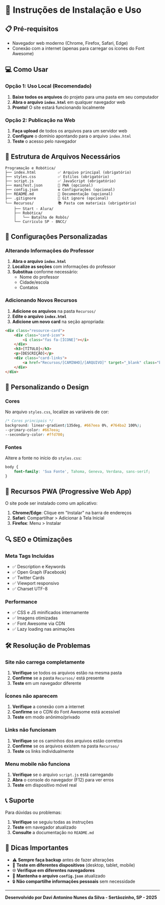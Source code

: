 # 🚀 Instruções de Instalação e Uso

## 📋 Pré-requisitos

- Navegador web moderno (Chrome, Firefox, Safari, Edge)
- Conexão com a internet (apenas para carregar os ícones do Font Awesome)

## 💻 Como Usar

### Opção 1: Uso Local (Recomendado)

1. **Baixe todos os arquivos** do projeto para uma pasta em seu computador
2. **Abra o arquivo `index.html`** em qualquer navegador web
3. **Pronto!** O site estará funcionando localmente

### Opção 2: Publicação na Web

1. **Faça upload** de todos os arquivos para um servidor web
2. **Configure** o domínio apontando para o arquivo `index.html`
3. **Teste** o acesso pelo navegador

## 📁 Estrutura de Arquivos Necessários

```
Programação e Robótica/
├── index.html          ✅ Arquivo principal (obrigatório)
├── styles.css          ✅ Estilos (obrigatório)
├── script.js           ✅ JavaScript (obrigatório)
├── manifest.json       📱 PWA (opcional)
├── config.json         ⚙️ Configurações (opcional)
├── README.md           📖 Documentação (opcional)
├── .gitignore          🚫 Git ignore (opcional)
└── Recursos/           📚 Pasta com materiais (obrigatório)
    ├── Start - Alura/
    ├── Robótica/
    │   └── Batalha de Robôs/
    └── Currículo SP - BNCC/
```

## 🔧 Configurações Personalizadas

### Alterando Informações do Professor

1. **Abra o arquivo `index.html`**
2. **Localize as seções** com informações do professor
3. **Substitua** conforme necessário:
   - Nome do professor
   - Cidade/escola
   - Contatos

### Adicionando Novos Recursos

1. **Adicione os arquivos** na pasta `Recursos/`
2. **Edite o arquivo `index.html`**
3. **Adicione um novo card** na seção apropriada:

```html
<div class="resource-card">
    <div class="card-icon">
        <i class="fas fa-[ÍCONE]"></i>
    </div>
    <h3>[TÍTULO]</h3>
    <p>[DESCRIÇÃO]</p>
    <div class="card-links">
        <a href="Recursos/[CAMINHO]/[ARQUIVO]" target="_blank" class="btn btn-sm">[TEXTO DO BOTÃO]</a>
    </div>
</div>
```

## 🎨 Personalizando o Design

### Cores

No arquivo `styles.css`, localize as variáveis de cor:

```css
/* Cores principais */
background: linear-gradient(135deg, #667eea 0%, #764ba2 100%);
--primary-color: #667eea;
--secondary-color: #ffd700;
```

### Fontes

Altere a fonte no início do `styles.css`:

```css
body {
    font-family: 'Sua Fonte', Tahoma, Geneva, Verdana, sans-serif;
}
```

## 📱 Recursos PWA (Progressive Web App)

O site pode ser instalado como um aplicativo:

1. **Chrome/Edge**: Clique em "Instalar" na barra de endereços
2. **Safari**: Compartilhar > Adicionar à Tela Inicial
3. **Firefox**: Menu > Instalar

## 🔍 SEO e Otimizações

### Meta Tags Incluídas

- ✅ Description e Keywords
- ✅ Open Graph (Facebook)
- ✅ Twitter Cards
- ✅ Viewport responsivo
- ✅ Charset UTF-8

### Performance

- ✅ CSS e JS minificados internamente
- ✅ Imagens otimizadas
- ✅ Font Awesome via CDN
- ✅ Lazy loading nas animações

## 🛠️ Resolução de Problemas

### Site não carrega completamente

1. **Verifique** se todos os arquivos estão na mesma pasta
2. **Confirme** se a pasta `Recursos/` está presente
3. **Teste** em um navegador diferente

### Ícones não aparecem

1. **Verifique** a conexão com a internet
2. **Confirme** se o CDN do Font Awesome está acessível
3. **Teste** em modo anônimo/privado

### Links não funcionam

1. **Verifique** se os caminhos dos arquivos estão corretos
2. **Confirme** se os arquivos existem na pasta `Recursos/`
3. **Teste** os links individualmente

### Menu mobile não funciona

1. **Verifique** se o arquivo `script.js` está carregando
2. **Abra** o console do navegador (F12) para ver erros
3. **Teste** em dispositivo móvel real

## 📞 Suporte

Para dúvidas ou problemas:

1. **Verifique** se seguiu todas as instruções
2. **Teste** em navegador atualizado
3. **Consulte** a documentação no `README.md`

## 🎯 Dicas Importantes

- ⚠️ **Sempre faça backup** antes de fazer alterações
- 🔄 **Teste em diferentes dispositivos** (desktop, tablet, mobile)
- 🌐 **Verifique em diferentes navegadores**
- 📝 **Mantenha o arquivo `config.json`** atualizado
- 🔒 **Não compartilhe informações pessoais** sem necessidade

---

**Desenvolvido por Davi Antonino Nunes da Silva - Sertãozinho, SP - 2025**
